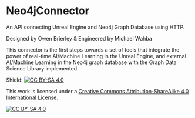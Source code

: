 # Neo4jConnector
An API connecting Unreal Engine and Neo4j Graph Database using HTTP.

Designed by Owen Brierley & Engineered by Michael Wahba 

This connector is the first steps towards a set of tools that integrate the power of real-time AI/Machine Learning in the Unreal Engine, and external AI/Machine Learning in the Neo4j graph database with the Graph Data Science Library implemented.

Shield: [![CC BY-SA 4.0][cc-by-sa-shield]][cc-by-sa]

This work is licensed under a
[Creative Commons Attribution-ShareAlike 4.0 International License][cc-by-sa].

[![CC BY-SA 4.0][cc-by-sa-image]][cc-by-sa]

[cc-by-sa]: http://creativecommons.org/licenses/by-sa/4.0/
[cc-by-sa-image]: https://licensebuttons.net/l/by-sa/4.0/88x31.png
[cc-by-sa-shield]: https://img.shields.io/badge/License-CC%20BY--SA%204.0-lightgrey.svg
